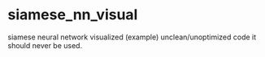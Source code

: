# siamese_nn_visual
siamese neural network visualized (example)
unclean/unoptimized code it should never be used.
